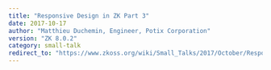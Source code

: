```yaml
---
title: "Responsive Design in ZK Part 3"
date: 2017-10-17
author: "Matthieu Duchemin, Engineer, Potix Corporation"
version: "ZK 8.0.2"
category: small-talk
redirect_to: "https://www.zkoss.org/wiki/Small_Talks/2017/October/Responsive_Design_in_ZK_Part_3"
---
```

